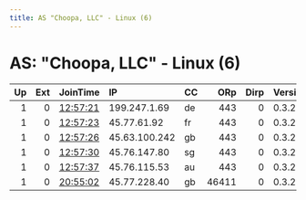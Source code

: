 ```yaml
---
title: AS "Choopa, LLC" - Linux (6)
---
```


# AS: "Choopa, LLC" - Linux (6)

|   Up |   Ext | JoinTime                                                                                            | IP            | CC   |   ORp |   Dirp | Version   | Contact   | Nickname   |   eFamMembers |
|-----:|------:|:----------------------------------------------------------------------------------------------------|:--------------|:-----|------:|-------:|:----------|:----------|:-----------|--------------:|
|    1 |     0 | [12:57:21](https://metrics.torproject.org/rs.html#details/4706E96F6CC518279D724F3930372F926A429DE8) | 199.247.1.69  | de   |   443 |      0 | 0.3.2.10  | None      | voltur     |             1 |
|    1 |     0 | [12:57:23](https://metrics.torproject.org/rs.html#details/99CAA5FC9D234A602149F1DEE1B8F6FFF318FF9B) | 45.77.61.92   | fr   |   443 |      0 | 0.3.2.10  | None      | vultur     |             1 |
|    1 |     0 | [12:57:26](https://metrics.torproject.org/rs.html#details/AB1699371A45C74869FF88581A263DEADF2FF3C6) | 45.63.100.242 | gb   |   443 |      0 | 0.3.2.10  | None      | vultor     |             1 |
|    1 |     0 | [12:57:30](https://metrics.torproject.org/rs.html#details/D9DDD5406C8A7C482C8C45D237E20A8E6840CF1E) | 45.76.147.80  | sg   |   443 |      0 | 0.3.2.10  | None      | vltr       |             1 |
|    1 |     0 | [12:57:37](https://metrics.torproject.org/rs.html#details/7F9AF594837F3F0BE52B34423202428BDACD210D) | 45.76.115.53  | au   |   443 |      0 | 0.3.2.10  | None      | voltor     |             1 |
|    1 |     0 | [20:55:02](https://metrics.torproject.org/rs.html#details/14A4A4FA5AC21419241838DC14E040F621469180) | 45.77.228.40  | gb   | 46411 |      0 | 0.3.2.10  | None      | Unnamed    |             1 |
